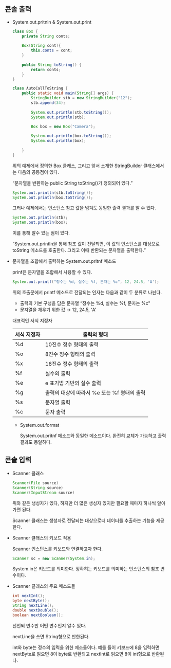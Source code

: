 ## 콘솔 출력

- System.out.pritnln & System.out.print
    
    ```java
    class Box {
        private String conts;
        
        Box(String cont){
            this.conts = cont;
        }
        
        public String toString() {
            return conts;
        }	
    }
    
    class AutoCallToString {
        public static void main(String[] args) {
            StringBuilder stb = new StringBuilder("12");
            stb.append(34);
            
            System.out.println(stb.toString());
            System.out.println(stb);
        
            Box box = new Box("Camera");
    
            System.out.println(box.toString());
            System.out.println(box);
            
        }
    }
    ```
    
    위의 예제에서 정의한 Box 클래스, 그리고 앞서 소개한 StringBuilder 클래스에서는 다음의 공통점이 있다.
    
    “문자열을 반환하는 public String toString()가 정의되어 있다.”
    
    ```java
    System.out.println(stb.toString());
    System.out.println(box.toString());
    ```
    
    그러나 예제에서는 인스턴스 참고 값을 넘겨도 동일한 출력 결과를 알 수 있다.
    
    ```java
    System.out.println(stb);
    System.out.println(box);
    ```
    
    이를 통해 알수 있는 점이 있다.
    
    “System.out.println을 통해 참조 값이 전달되면, 이 값의 인스턴스를 대상으로 toString 메소드를 호출한다. 그리고 이때 반환되는 문자열을 출력한다.”
    
- 문자열을 조합해서 출력하는 System.out.pritnf 메소드
    
    prinf은 문자열을 조합해서 사용할 수 있다.
    
    ```java
    System.out.printf("정수는 %d, 실수는 %f, 문자는 %c", 12, 24.5, 'A');
    ```
    
    위의 호출문에서 printf 메소드로 전달되는 인자는 다음과 같이 두 분류로 나뉜다.
    
    - 출력의 기본 구성을 담은 문자열 “정수는 %d, 실수는 %f, 문자는 %c"
    - 문자열을 채우기 위한 값 → 12, 24.5, ‘A’
    
    대표적인 서식 지정자
    
    |서식 지정자|출력의 형태|
    |---|---|
    |%d|10진수 정수 형태의 출력|
    |%o|8진수 정수 형태의 출력|
    |%x|16진수 정수 형태의 출력|
    |%f|실수의 출력|
    |%e|e 표기법 기반의 실수 출력|
    |%g|출력의 대상에 따라서 %e 또는 %f 형태의 출력|
    |%s|문자열 출력|
    |%c|문자 출력|
    
    - System.out.format
        
        System.out.pritnf 메소드와 동일한 메소드이다. 완전히 교체가 가능하고 출력 결과도 동일하다.
        

## 콘솔 입력

- Scanner 클래스
    
    ```java
    Scanner(File source)
    Scanner(String source)
    Scanner(InputStream source)
    ```
    
    위와 같은 생성자가 있다, 하지만 더 많은 생성자 있지만 필요할 때마자 하나씩 알아가면 된다.
    
    Scanner 클래스는 생성자로 전달되는 대상으로터 데이터를 추출하는 기능을 제공한다.
    
- Scanner 클래스의 키보드 적용
    
    Scanner 인스턴스를 키보드와 연결하고자 한다.
    
    ```java
    Scanner sc = new Scanner(System.in);
    ```
    
    System.in은 키보드를 의미한다. 정확히는 키보드를 의미하는 인스턴스의 참조 변수이다.
    
- Scanner 클래스의 주요 메소드들
    
    ```java
    int nextInt();
    byte nextByte();
    String nextLine();
    double nextDouble();
    boolean nextBoolean();
    ```
    
    선언되 변수만 어떤 변수인지 알수 있다.
    
    nextLine을 쓰면 String형으로 반한된다.
    
    int와 byte는 정수의 입력을 위한 메소들이다. 예를 들어 키보드에 8을 입력하면 nextByte로 읽으면 8이 byte로 반환되고 nextInt로 읽으면 8이 int형으로 반환된다.